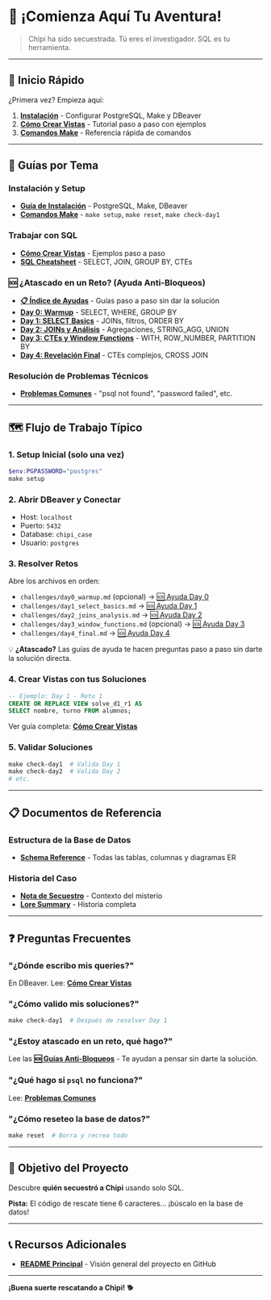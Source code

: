 # 🎯 ¡Comienza Aquí Tu Aventura!

> Chipi ha sido secuestrada. Tú eres el investigador. SQL es tu herramienta.

---

## 🚀 Inicio Rápido

¿Primera vez? Empieza aquí:

1. **[Instalación](01_instalacion.md)** - Configurar PostgreSQL, Make y DBeaver
2. **[Cómo Crear Vistas](02_como-crear-vistas.md)** - Tutorial paso a paso con ejemplos
3. **[Comandos Make](03_comandos.md)** - Referencia rápida de comandos

---

## 📖 Guías por Tema

### Instalación y Setup
- **[Guía de Instalación](01_instalacion.md)** - PostgreSQL, Make, DBeaver
- **[Comandos Make](03_comandos.md)** - `make setup`, `make reset`, `make check-day1`

### Trabajar con SQL
- **[Cómo Crear Vistas](02_como-crear-vistas.md)** - Ejemplos paso a paso
- **[SQL Cheatsheet](05_sql-cheatsheet.md)** - SELECT, JOIN, GROUP BY, CTEs

### 🆘 ¿Atascado en un Reto? (Ayuda Anti-Bloqueos)
- **[📋 Índice de Ayudas](../AYUDA_ANTI_BLOQUEOS/INDICE.md)** - Guías paso a paso sin dar la solución
- **[Day 0: Warmup](../AYUDA_ANTI_BLOQUEOS/day0_guia.md)** - SELECT, WHERE, GROUP BY
- **[Day 1: SELECT Basics](../AYUDA_ANTI_BLOQUEOS/day1_guia.md)** - JOINs, filtros, ORDER BY
- **[Day 2: JOINs y Análisis](../AYUDA_ANTI_BLOQUEOS/day2_guia.md)** - Agregaciones, STRING_AGG, UNION
- **[Day 3: CTEs y Window Functions](../AYUDA_ANTI_BLOQUEOS/day3_guia.md)** - WITH, ROW_NUMBER, PARTITION BY
- **[Day 4: Revelación Final](../AYUDA_ANTI_BLOQUEOS/day4_guia.md)** - CTEs complejos, CROSS JOIN

### Resolución de Problemas Técnicos
- **[Problemas Comunes](06_problemas-comunes.md)** - "psql not found", "password failed", etc.

---

## 🗺️ Flujo de Trabajo Típico

### 1. Setup Inicial (solo una vez)

```powershell
$env:PGPASSWORD="postgres"
make setup
```

### 2. Abrir DBeaver y Conectar

- Host: `localhost`
- Puerto: `5432`
- Database: `chipi_case`
- Usuario: `postgres`

### 3. Resolver Retos

Abre los archivos en orden:
- `challenges/day0_warmup.md` (opcional) → [🆘 Ayuda Day 0](../AYUDA_ANTI_BLOQUEOS/day0_guia.md)
- `challenges/day1_select_basics.md` → [🆘 Ayuda Day 1](../AYUDA_ANTI_BLOQUEOS/day1_guia.md)
- `challenges/day2_joins_analysis.md` → [🆘 Ayuda Day 2](../AYUDA_ANTI_BLOQUEOS/day2_guia.md)
- `challenges/day3_window_functions.md` (opcional) → [🆘 Ayuda Day 3](../AYUDA_ANTI_BLOQUEOS/day3_guia.md)
- `challenges/day4_final.md` → [🆘 Ayuda Day 4](../AYUDA_ANTI_BLOQUEOS/day4_guia.md)

💡 **¿Atascado?** Las guías de ayuda te hacen preguntas paso a paso sin darte la solución directa.

### 4. Crear Vistas con tus Soluciones

```sql
-- Ejemplo: Day 1 - Reto 1
CREATE OR REPLACE VIEW solve_d1_r1 AS
SELECT nombre, turno FROM alumnos;
```

Ver guía completa: **[Cómo Crear Vistas](02_como-crear-vistas.md)**

### 5. Validar Soluciones

```powershell
make check-day1  # Valida Day 1
make check-day2  # Valida Day 2
# etc.
```

---

## 📋 Documentos de Referencia

### Estructura de la Base de Datos
- **[Schema Reference](04_schema-reference.md)** - Todas las tablas, columnas y diagramas ER

### Historia del Caso
- **[Nota de Secuestro](../lore/nota_secuestro.txt)** - Contexto del misterio
- **[Lore Summary](../lore/LORE_SUMMARY.md)** - Historia completa

---

## ❓ Preguntas Frecuentes

### "¿Dónde escribo mis queries?"

En DBeaver. Lee: **[Cómo Crear Vistas](02_como-crear-vistas.md)**

### "¿Cómo valido mis soluciones?"

```powershell
make check-day1  # Después de resolver Day 1
```

### "¿Estoy atascado en un reto, qué hago?"

Lee las **[🆘 Guías Anti-Bloqueos](../AYUDA_ANTI_BLOQUEOS/INDICE.md)** - Te ayudan a pensar sin darte la solución.

### "¿Qué hago si `psql` no funciona?"

Lee: **[Problemas Comunes](06_problemas-comunes.md)**

### "¿Cómo reseteo la base de datos?"

```powershell
make reset  # Borra y recrea todo
```

---

## 🎯 Objetivo del Proyecto

Descubre **quién secuestró a Chipi** usando solo SQL.

**Pista:** El código de rescate tiene 6 caracteres... ¡búscalo en la base de datos!

---

## 📞 Recursos Adicionales

- **[README Principal](../README.md)** - Visión general del proyecto en GitHub

---

**¡Buena suerte rescatando a Chipi!** 🐕
